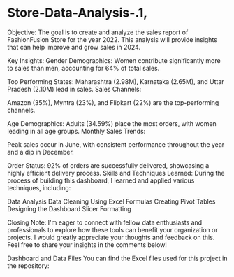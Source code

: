 # Store-Data-Analysis-.1,
Objective:
The goal is to create and analyze the sales report of FashionFusion Store for the year 2022. This analysis will provide insights that can help improve and grow sales in 2024.

Key Insights:
Gender Demographics:
Women contribute significantly more to sales than men, accounting for 64% of total sales.

Top Performing States:
Maharashtra (2.98M), Karnataka (2.65M), and Uttar Pradesh (2.10M) lead in sales. Sales Channels:

Amazon (35%), Myntra (23%), and Flipkart (22%) are the top-performing channels.

Age Demographics:
Adults (34.59%) place the most orders, with women leading in all age groups. Monthly Sales Trends:

Peak sales occur in June, with consistent performance throughout the year and a dip in December.

Order Status:
92% of orders are successfully delivered, showcasing a highly efficient delivery process. Skills and Techniques Learned: During the process of building this dashboard, I learned and applied various techniques, including:

Data Analysis Data Cleaning Using Excel Formulas Creating Pivot Tables Designing the Dashboard Slicer Formatting

Closing Note:
I'm eager to connect with fellow data enthusiasts and professionals to explore how these tools can benefit your organization or projects. I would greatly appreciate your thoughts and feedback on this. Feel free to share your insights in the comments below!

Dashboard and Data Files You can find the Excel files used for this project in the repository:
